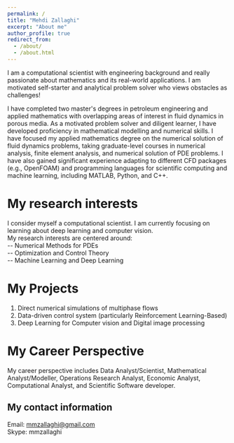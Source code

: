```yaml
---
permalink: /
title: "Mehdi Zallaghi"
excerpt: "About me"
author_profile: true
redirect_from: 
  - /about/
  - /about.html
---
```





I am a computational scientist with engineering background and really passionate about mathematics and its real-world applications. I am motivated self-starter and analytical problem solver who views obstacles as challenges!


I have completed two master's degrees in petroleum engineering and applied mathematics with overlapping areas of interest in fluid dynamics in porous media.
As a motivated problem solver and diligent learner, I have developed proficiency in mathematical modelling and numerical skills. I have focused my applied mathematics degree on the numerical solution of fluid dynamics problems, taking graduate-level courses in numerical analysis, finite element analysis, and numerical solution of PDE problems. I have also gained significant experience adapting to different CFD packages (e.g., OpenFOAM) and programming languages for scientific computing and machine learning, including MATLAB, Python, and C++.




My research interests
======
I consider myself a computational scientist. I am currently focusing on learning about deep learning and computer vision.  <br>
My research interests are centered around:  <br>
-- Numerical Methods for PDEs             <br>
-- Optimization and Control Theory        <br>
-- Machine Learning and Deep Learning     <br>


My Projects
======
1. Direct numerical simulations of multiphase flows
2. Data-driven control system (particularly Reinforcement Learning-Based) 
3. Deep Learning for Computer vision and Digital image processing 


My Career Perspective 
======
My career perspective includes Data Analyst/Scientist, Mathematical Analyst/Modeller, Operations Research Analyst, Economic Analyst, Computational Analyst, and Scientific Software developer.



My contact information
--
Email: mmzallaghi@gmail.com <br>
Skype: mmzallaghi           <br>


